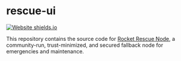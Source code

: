 # rescue-ui

[![Website shields.io](https://img.shields.io/website-up-down-green-red/https/rescuenode.com.svg)](https://rescuenode.com/) 

This repository contains the source code for [Rocket Rescue Node](https://rescuenode.com), a community-run, trust-minimized, and secured fallback node for emergencies and maintenance.
